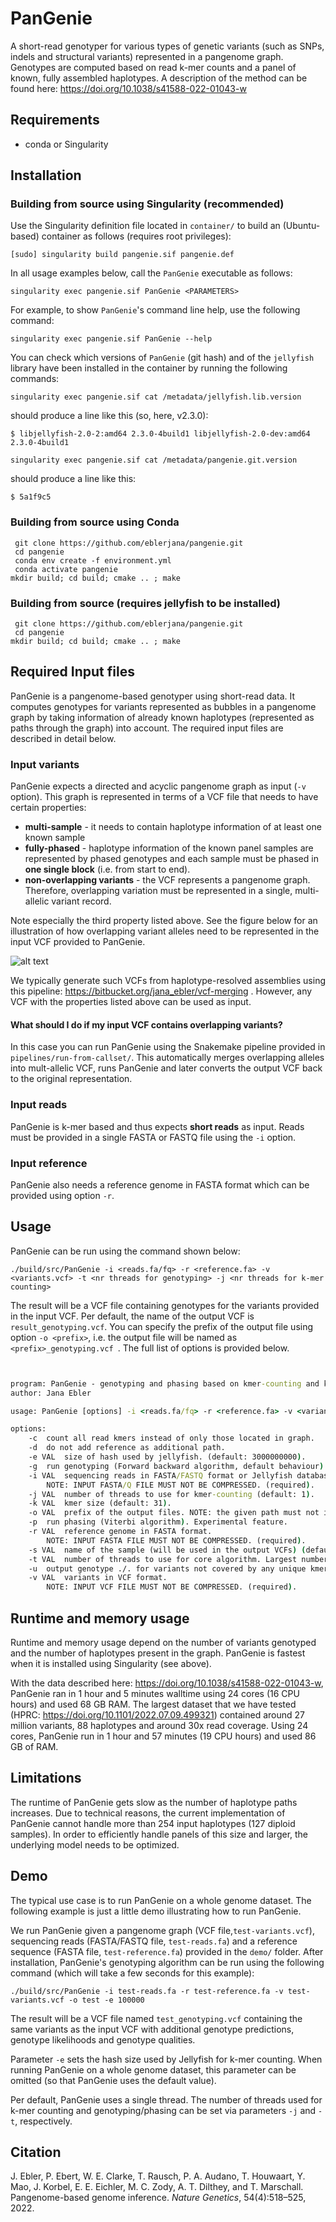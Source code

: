 # PanGenie

A short-read genotyper for various types of genetic variants (such as SNPs, indels and structural variants) represented in a pangenome graph. Genotypes are computed based on read k-mer counts and a panel of known, fully assembled haplotypes. A description of the method can be found here: https://doi.org/10.1038/s41588-022-01043-w

## Requirements
* conda or Singularity

## Installation


### Building from source using Singularity (recommended)

Use the Singularity definition file located in ``container/`` to build an (Ubuntu-based) container as follows (requires root privileges):

``[sudo] singularity build pangenie.sif pangenie.def``

In all usage examples below, call the ``PanGenie`` executable as follows:

``singularity exec pangenie.sif PanGenie <PARAMETERS>``

For example, to show ``PanGenie``'s command line help, use the following command:

``singularity exec pangenie.sif PanGenie --help``

You can check which versions of ``PanGenie`` (git hash) and of the ``jellyfish`` library have been installed in the container by running the following commands:

``singularity exec pangenie.sif cat /metadata/jellyfish.lib.version``

should produce a line like this (so, here, v2.3.0):

``$ libjellyfish-2.0-2:amd64 2.3.0-4build1 libjellyfish-2.0-dev:amd64 2.3.0-4build1``

``singularity exec pangenie.sif cat /metadata/pangenie.git.version``

should produce a line like this:

``$ 5a1f9c5``



### Building from source using Conda

`` git clone https://github.com/eblerjana/pangenie.git``  
`` cd pangenie``  
`` conda env create -f environment.yml``  
`` conda activate pangenie``   
``mkdir build; cd build; cmake .. ; make``



### Building from source (requires jellyfish to be installed)

`` git clone https://github.com/eblerjana/pangenie.git``  
`` cd pangenie``  
``mkdir build; cd build; cmake .. ; make``


## Required Input files

PanGenie is a pangenome-based genotyper using short-read data. It computes genotypes for variants represented as bubbles in a pangenome graph by taking information of already known haplotypes (represented as paths through the graph) into account. The required input files are described in detail below.

### Input variants

PanGenie expects a directed and acyclic pangenome graph as input (``-v`` option).
This graph is represented in terms of a VCF file that needs to have certain properties:

- **multi-sample** - it needs to contain haplotype information of at least one known sample
- **fully-phased** - haplotype information of the known panel samples are represented by phased genotypes and each sample must be phased in **one single block** (i.e. from start to end).
- **non-overlapping variants** - the VCF represents a pangenome graph. Therefore, overlapping variation must be represented in a single, multi-allelic variant record.

Note especially the third property listed above. See the figure below for an illustration of how overlapping variant alleles need to be represented in the input VCF provided to PanGenie.

![alt text](images/input-representation.png)

We typically generate such VCFs from haplotype-resolved assemblies using this pipeline: https://bitbucket.org/jana_ebler/vcf-merging . However, any VCF with the properties listed above can be used as input. 

#### What should I do if my input VCF contains overlapping variants?

In this case you can run PanGenie using the Snakemake pipeline provided in ``pipelines/run-from-callset/``. This automatically merges overlapping alleles into mult-allelic VCF, runs PanGenie and later converts the output VCF back to the original representation.

### Input reads

PanGenie is k-mer based and thus expects **short reads** as input. Reads must be provided in a single FASTA or FASTQ file using the ``-i`` option.

### Input reference

PanGenie also needs a reference genome in FASTA format which can be provided using option ``-r``.

## Usage

PanGenie can be run using the command shown below:

``./build/src/PanGenie -i <reads.fa/fq> -r <reference.fa> -v <variants.vcf> -t <nr threads for genotyping> -j <nr threads for k-mer counting>``

The result will be a VCF file containing genotypes for the variants provided in the input VCF. Per default, the name of the output VCF is `` result_genotyping.vcf ``. You can specify the prefix of the output file using option ``-o <prefix>``, i.e. the output file will be named as ``<prefix>_genotyping.vcf ``.
The full list of options is provided below.


```bat


program: PanGenie - genotyping and phasing based on kmer-counting and known haplotype sequences.
author: Jana Ebler

usage: PanGenie [options] -i <reads.fa/fq> -r <reference.fa> -v <variants.vcf>

options:
	-c	count all read kmers instead of only those located in graph.
	-d	do not add reference as additional path.
	-e VAL	size of hash used by jellyfish. (default: 3000000000).
	-g	run genotyping (Forward backward algorithm, default behaviour).
	-i VAL	sequencing reads in FASTA/FASTQ format or Jellyfish database in jf format.
		NOTE: INPUT FASTA/Q FILE MUST NOT BE COMPRESSED. (required).
	-j VAL	number of threads to use for kmer-counting (default: 1).
	-k VAL	kmer size (default: 31).
	-o VAL	prefix of the output files. NOTE: the given path must not include non-existent folders. (default: result).
	-p	run phasing (Viterbi algorithm). Experimental feature.
	-r VAL	reference genome in FASTA format.
		NOTE: INPUT FASTA FILE MUST NOT BE COMPRESSED. (required).
	-s VAL	name of the sample (will be used in the output VCFs) (default: sample).
	-t VAL	number of threads to use for core algorithm. Largest number of threads possible is the number of chromosomes given in the VCF (default: 1).
	-u	output genotype ./. for variants not covered by any unique kmers.
	-v VAL	variants in VCF format. 
		NOTE: INPUT VCF FILE MUST NOT BE COMPRESSED. (required).
```


## Runtime and memory usage

Runtime and memory usage depend on the number of variants genotyped and the number of haplotypes present in the graph. PanGenie is fastest when it is installed using Singularity (see above).

With the data described here: https://doi.org/10.1038/s41588-022-01043-w, PanGenie ran in 1 hour and 5 minutes walltime using 24 cores (16 CPU hours) and used 68 GB RAM.
The largest dataset that we have tested (HPRC: https://doi.org/10.1101/2022.07.09.499321) contained around 27 million variants, 88 haplotypes and around 30x read coverage. Using 24 cores, PanGenie run in 1 hour and 57 minutes (19 CPU hours) and used 86 GB of RAM.


## Limitations

The runtime of PanGenie gets slow as the number of haplotype paths increases. Due to technical reasons, the current implementation of PanGenie cannot handle more than 254 input haplotypes (127 diploid samples).
In order to efficiently handle panels of this size and larger, the underlying model needs to be optimized.


## Demo

The typical use case is to run PanGenie on a whole genome dataset. The following example is just a little demo illustrating how to run PanGenie. 

We run PanGenie given a pangenome graph (VCF file,``test-variants.vcf``), sequencing reads (FASTA/FASTQ file, ``test-reads.fa``) and a reference sequence (FASTA file, ``test-reference.fa``) provided in the ``demo/`` folder. After installation, PanGenie's genotyping algorithm can be run using the following command (which will take a few seconds for this example):

`` ./build/src/PanGenie -i test-reads.fa -r test-reference.fa -v test-variants.vcf -o test -e 100000 ``


The result will be a VCF file named `` test_genotyping.vcf `` containing the same variants as the input VCF with additional genotype predictions, genotype likelihoods and genotype qualities.

Parameter `` -e `` sets the hash size used by Jellyfish for k-mer counting. When running PanGenie on a whole genome dataset, this parameter can be omitted (so that PanGenie uses the default value).

Per default, PanGenie uses a single thread. The number of threads used for k-mer counting and genotyping/phasing can be set via parameters ``-j`` and ``-t``, respectively. 


## Citation

J. Ebler, P. Ebert, W. E. Clarke, T. Rausch, P. A. Audano, T. Houwaart, Y. Mao, J. Korbel, E. E. Eichler,
M. C. Zody, A. T. Dilthey, and T. Marschall. Pangenome-based genome inference. *Nature Genetics*,
54(4):518–525, 2022.
